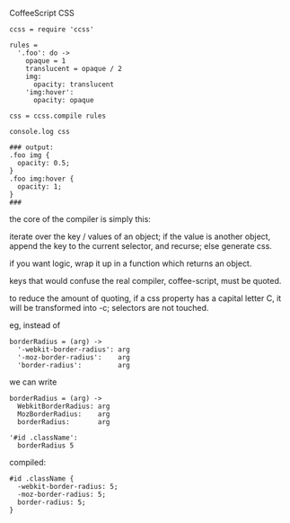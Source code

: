 CoffeeScript CSS

    ccss = require 'ccss'

    rules =
      '.foo': do ->
        opaque = 1
        translucent = opaque / 2
        img:
          opacity: translucent
        'img:hover':
          opacity: opaque

    css = ccss.compile rules

    console.log css

    ### output:
    .foo img {
      opacity: 0.5;
    }
    .foo img:hover {
      opacity: 1;
    }
    ###

the core of the compiler is simply this:

iterate over the key / values of an object; if the value is another object,
append the key to the current selector, and recurse; else generate css.

if you want logic, wrap it up in a function which returns an object.

keys that would confuse the real compiler, coffee-script, must be quoted.

to reduce the amount of quoting, if a css property has a capital letter C,
it will be transformed into -c; selectors are not touched.

eg, instead of

    borderRadius = (arg) ->
      '-webkit-border-radius': arg
      '-moz-border-radius':    arg
      'border-radius':         arg

we can write

    borderRadius = (arg) ->
      WebkitBorderRadius: arg
      MozBorderRadius:    arg
      borderRadius:       arg

    '#id .className':
      borderRadius 5

compiled:

    #id .className {
      -webkit-border-radius: 5;
      -moz-border-radius: 5;
      border-radius: 5;
    }
